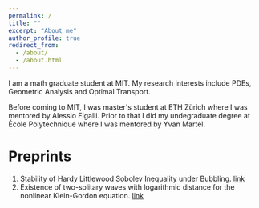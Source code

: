 ```yaml
---
permalink: /
title: ""
excerpt: "About me"
author_profile: true
redirect_from: 
  - /about/
  - /about.html
---
```

I am a math graduate student at MIT. My research interests include PDEs, Geometric Analysis and Optimal Transport. 

Before coming to MIT, I was master's student at ETH Zürich where I was mentored by Alessio Figalli. Prior to that I did my undegraduate degree at École Polytechnique where I was mentored by Yvan Martel.


Preprints
===
1. Stability of Hardy Littlewood Sobolev Inequality under Bubbling. [link](https://arxiv.org/abs/2109.12610)
2.  Existence of two-solitary waves with logarithmic distance for the nonlinear Klein-Gordon equation. [link](https://arxiv.org/abs/2010.04852)


